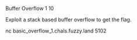 Buffer Overflow 1
10

Exploit a stack based buffer overflow to get the flag.

nc basic_overflow_1.chals.fuzzy.land 5102
